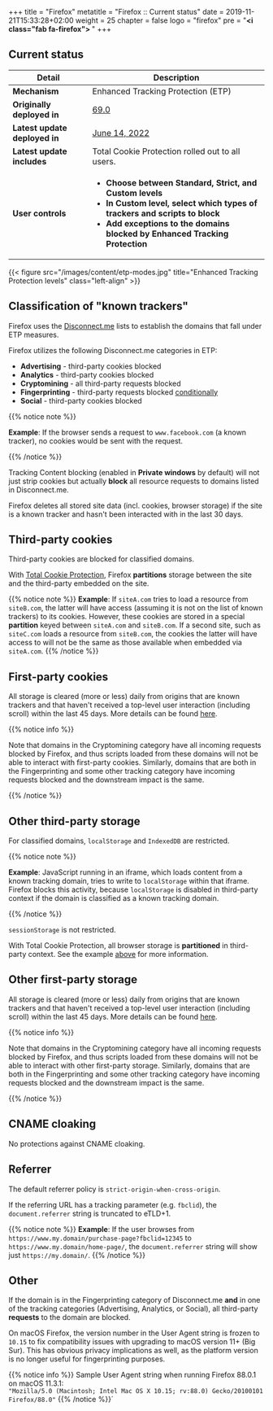 +++
title = "Firefox"
metatitle = "Firefox :: Current status"
date = 2019-11-21T15:33:28+02:00
weight = 25
chapter = false
logo = "firefox"
pre = "<b><i class=\"fab fa-firefox\"></i> </b>"
+++
## Current status

| Detail                          | Description                                                  |
| ----------------------------- | ------------------------------------------------------------ |
| **Mechanism**                 | Enhanced Tracking Protection (ETP)                                    |
| **Originally deployed in**    | [69.0](https://www.mozilla.org/en-US/firefox/69.0/releasenotes/)                                                     |
| **Latest update deployed in** | [June 14, 2022](https://blog.mozilla.org/en/products/firefox/firefox-rolls-out-total-cookie-protection-by-default-to-all-users-worldwide/) |
| **Latest update includes** | Total Cookie Protection rolled out to all users. |
| **User controls**             | <ul><li>**Choose between Standard, Strict, and Custom levels**</li><li>**In Custom level, select which types of trackers and scripts to block**</li><li>**Add exceptions to the domains blocked by Enhanced Tracking Protection**</li><ul> |

{{< figure src="/images/content/etp-modes.jpg" title="Enhanced Tracking Protection levels" class="left-align" >}}

## Classification of "known trackers"

Firefox uses the [Disconnect.me](https://disconnect.me/trackerprotection) lists to establish the domains that fall under ETP measures.

Firefox utilizes the following Disconnect.me categories in ETP:

* **Advertising** - third-party cookies blocked
* **Analytics** - third-party cookies blocked
* **Cryptomining** - all third-party requests blocked
* **Fingerprinting** - third-party requests blocked [conditionally](#other)
* **Social** - third-party cookies blocked

{{% notice note %}}

**Example**: If the browser sends a request to `www.facebook.com` (a known tracker), no cookies would be sent with the request.

{{% /notice %}}

Tracking Content blocking (enabled in **Private windows** by default) will not just strip cookies but actually **block** all resource requests to domains listed in Disconnect.me.

Firefox deletes all stored site data (incl. cookies, browser storage) if the site is a known tracker and hasn't been interacted with in the last 30 days.

## Third-party cookies

Third-party cookies are blocked for classified domains.

With [Total Cookie Protection](https://blog.mozilla.org/en/products/firefox/firefox-rolls-out-total-cookie-protection-by-default-to-all-users-worldwide/), Firefox **partitions** storage between the site and the third-party embedded on the site.

{{% notice note %}}
**Example**: If `siteA.com` tries to load a resource from `siteB.com`, the latter will have access (assuming it is not on the list of known trackers) to its cookies. However, these cookies are stored in a special **partition** keyed between `siteA.com` and `siteB.com`. If a second site, such as `siteC.com` loads a resource from `siteB.com`, the cookies the latter will have access to will not be the same as those available when embedded via `siteA.com`.
{{% /notice %}}

## First-party cookies

All storage is cleared (more or less) daily from origins that are known trackers and that haven't received a top-level user interaction (including scroll) within the last 45 days. More details can be found [here](https://developer.mozilla.org/en-US/docs/Mozilla/Firefox/Privacy/Redirect_tracking_protection).

{{% notice info %}}

Note that domains in the Cryptomining category have all incoming requests blocked by Firefox, and thus scripts loaded from these domains will not be able to interact with first-party cookies. Similarly, domains that are both in the Fingerprinting and some other tracking category have incoming requests blocked and the downstream impact is the same.

{{% /notice %}}

## Other third-party storage

For classified domains, `localStorage` and `IndexedDB` are restricted.

{{% notice note %}}

**Example**: JavaScript running in an iframe, which loads content from a known tracking domain, tries to write to `localStorage` within that iframe. Firefox blocks this activity, because `localStorage` is disabled in third-party context if the domain is classified as a known tracking domain.

{{% /notice %}}

`sessionStorage` is not restricted.

With Total Cookie Protection, all browser storage is **partitioned** in third-party context. See the example [above](#third-party-cookies) for more information.

## Other first-party storage

All storage is cleared (more or less) daily from origins that are known trackers and that haven't received a top-level user interaction (including scroll) within the last 45 days. More details can be found [here](https://developer.mozilla.org/en-US/docs/Mozilla/Firefox/Privacy/Redirect_tracking_protection).

{{% notice info %}}

Note that domains in the Cryptomining category have all incoming requests blocked by Firefox, and thus scripts loaded from these domains will not be able to interact with other first-party storage. Similarly, domains that are both in the Fingerprinting and some other tracking category have incoming requests blocked and the downstream impact is the same.

{{% /notice %}}

## CNAME cloaking

No protections against CNAME cloaking.

## Referrer

The default referrer policy is `strict-origin-when-cross-origin`.

If the referring URL has a tracking parameter (e.g. `fbclid`), the `document.referrer` string is truncated to eTLD+1.

{{% notice note %}}
**Example**: If the user browses from `https://www.my.domain/purchase-page?fbclid=12345` to `https://www.my.domain/home-page/`, the `document.referrer` string will show just `https://my.domain/`.
{{% /notice %}}

## Other

If the domain is in the Fingerprinting category of Disconnect.me **and** in one of the tracking categories (Advertising, Analytics, or Social), all third-party **requests** to the domain are blocked.

On macOS Firefox, the version number in the User Agent string is frozen to `10.15` to fix compatibility issues with upgrading to macOS version 11+ (Big Sur). This has obvious privacy implications as well, as the platform version is no longer useful for fingerprinting purposes.

{{% notice info %}}
Sample User Agent string when running Firefox 88.0.1 on macOS 11.3.1:<br/>
`"Mozilla/5.0 (Macintosh; Intel Mac OS X 10.15; rv:88.0) Gecko/20100101 Firefox/88.0"`
{{% /notice %}}´
